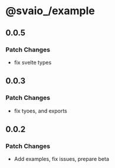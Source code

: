 # @svaio\_/example

## 0.0.5

### Patch Changes

- fix svelte types

## 0.0.3

### Patch Changes

- fix tyoes, and exports

## 0.0.2

### Patch Changes

- Add examples, fix issues, prepare beta

